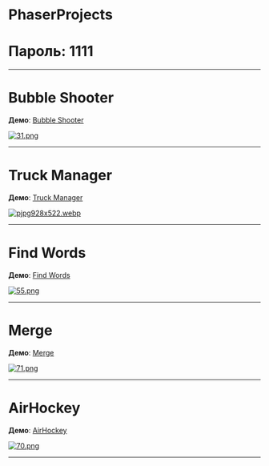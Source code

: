 # PhaserProjects
# Пароль: 1111

***
# Bubble Shooter

__Демо__: [Bubble Shooter](https://tubik15.itch.io/phaserbubbleshooter)


[![31.png](https://i.postimg.cc/J06jFmg3/31.png)](https://postimg.cc/q6Kthfpg)

***
# Truck Manager

__Демо__: [Truck Manager](https://tubik15.itch.io/phaser-truck-manager)


[![pjpg928x522.webp](https://i.postimg.cc/bN4mYHCx/pjpg928x522.webp)](https://postimg.cc/XpcfQF0q)

***
# Find Words

__Демо__: [Find Words](https://tubik15.itch.io/findwords)


[![55.png](https://i.postimg.cc/bJHxQ4hP/55.png)](https://postimg.cc/LY5gSC5Q)

***
# Merge

__Демо__: [Merge](https://tubik15.itch.io/phaser-merge)


[![71.png](https://i.postimg.cc/X7m0MzR4/71.png)](https://postimg.cc/QHQz10Ny)

***

# AirHockey

__Демо__: [AirHockey](https://tubik15.itch.io/phaser-air)


[![70.png](https://i.postimg.cc/bwmkN1Ry/70.png)](https://postimg.cc/pmnpsh74)

***

